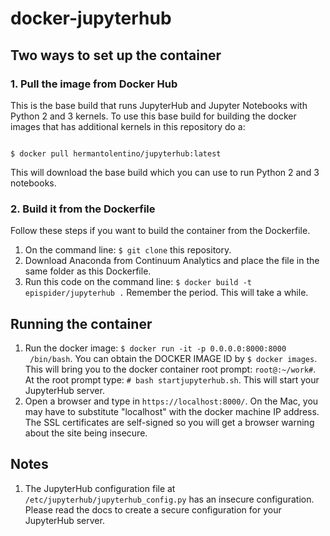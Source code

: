 # docker-jupyterhub

## Two ways to set up the container

### 1. Pull the image from Docker Hub
This is the base build that runs JupyterHub and Jupyter Notebooks with Python 2 and 3 kernels. To use this base build for building the docker images that has additional kernels in this repository do a:

<code>
$ docker pull hermantolentino/jupyterhub:latest
</code>

This will download the base build which you can use to run Python 2 and 3 notebooks.

### 2. Build it from the Dockerfile

Follow these steps if you want to build the container from the Dockerfile.

1. On the command line: <code>$ git clone</code> this repository.
2. Download Anaconda from Continuum Analytics and place the file in the same folder as this Dockerfile.
3. Run this code on the command line: <code>$ docker build -t epispider/jupyterhub .</code> Remember the period. This will take a while.

## Running the container

1. Run the docker image: <code>$ docker run -it -p 0.0.0.0:8000:8000 <DOCKER IMAGE ID> /bin/bash</code>. You can obtain the DOCKER IMAGE ID by <code>$ docker images</code>. This will bring you to the docker container root prompt: <code>root@<DOCKER IMAGE ID>:~/work#</code>. At the root prompt type: <code># bash startjupyterhub.sh</code>. This will start your JupyterHub server.
2. Open a browser and type in <code>https://localhost:8000/</code>. On the Mac, you may have to substitute "localhost" with the docker machine IP address. The SSL certificates are self-signed so you will get a browser warning about the site being insecure. 

## Notes

1. The JupyterHub configuration file at <code>/etc/jupyterhub/jupyterhub_config.py</code> has an insecure configuration. Please read the docs to create a secure configuration for your JupyterHub server.
